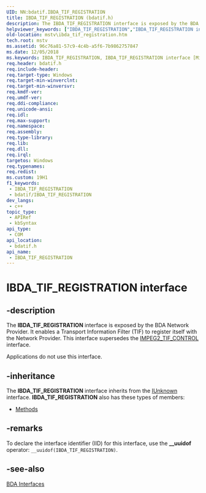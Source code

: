 ```yaml
---
UID: NN:bdatif.IBDA_TIF_REGISTRATION
title: IBDA_TIF_REGISTRATION (bdatif.h)
description: The IBDA_TIF_REGISTRATION interface is exposed by the BDA Network Provider.
helpviewer_keywords: ["IBDA_TIF_REGISTRATION","IBDA_TIF_REGISTRATION interface [Microsoft TV Technologies]","IBDA_TIF_REGISTRATION interface [Microsoft TV Technologies]","described","IBDA_TIF_REGISTRATIONInterface","bdatif/IBDA_TIF_REGISTRATION","mstv.ibda_tif_registration"]
old-location: mstv\ibda_tif_registration.htm
tech.root: mstv
ms.assetid: 96c76a81-57c9-4c4b-a5f6-7b9862757847
ms.date: 12/05/2018
ms.keywords: IBDA_TIF_REGISTRATION, IBDA_TIF_REGISTRATION interface [Microsoft TV Technologies], IBDA_TIF_REGISTRATION interface [Microsoft TV Technologies],described, IBDA_TIF_REGISTRATIONInterface, bdatif/IBDA_TIF_REGISTRATION, mstv.ibda_tif_registration
req.header: bdatif.h
req.include-header: 
req.target-type: Windows
req.target-min-winverclnt: 
req.target-min-winversvr: 
req.kmdf-ver: 
req.umdf-ver: 
req.ddi-compliance: 
req.unicode-ansi: 
req.idl: 
req.max-support: 
req.namespace: 
req.assembly: 
req.type-library: 
req.lib: 
req.dll: 
req.irql: 
targetos: Windows
req.typenames: 
req.redist: 
ms.custom: 19H1
f1_keywords:
 - IBDA_TIF_REGISTRATION
 - bdatif/IBDA_TIF_REGISTRATION
dev_langs:
 - c++
topic_type:
 - APIRef
 - kbSyntax
api_type:
 - COM
api_location:
 - bdatif.h
api_name:
 - IBDA_TIF_REGISTRATION
---
```


# IBDA_TIF_REGISTRATION interface


## -description

The <b>IBDA_TIF_REGISTRATION</b> interface is 
         exposed by the BDA Network Provider. It enables a Transport Information Filter (TIF) to register itself with 
         the Network Provider. This interface supersedes the 
         <a href="/previous-versions/windows/desktop/api/bdatif/nn-bdatif-impeg2_tif_control">IMPEG2_TIF_CONTROL</a> interface.

Applications do not use this interface.

## -inheritance

The <b>IBDA_TIF_REGISTRATION</b> interface inherits from the <a href="/windows/desktop/api/unknwn/nn-unknwn-iunknown">IUnknown</a> interface. <b>IBDA_TIF_REGISTRATION</b> also has these types of members:
<ul>
<li><a href="https://docs.microsoft.com/">Methods</a></li>
</ul>

## -remarks

To declare the interface identifier (IID) for this interface, use the <b>__uuidof</b> 
     operator: <code>__uuidof(IBDA_TIF_REGISTRATION)</code>.

## -see-also

<a href="/previous-versions/windows/desktop/mstv/bda-interfaces">BDA Interfaces</a>
